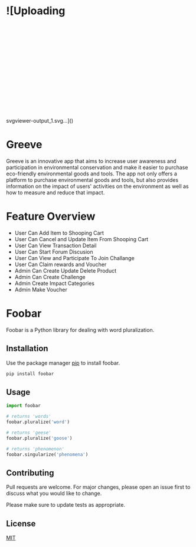 # ![Uploading <svg width="800" height="400" viewBox="0 0 608 373" fill="none" xmlns="http://www.w3.org/2000/svg">
<rect width="608" height="373" fill="#1C6758"/>
<path d="M297.584 219.248H287.396L286.577 211.879C284.939 214.366 282.497 216.443 279.254 218.111C276.009 219.779 272.113 220.613 267.565 220.613C258.588 220.613 250.977 217.551 244.731 211.425C238.484 205.301 235.362 197.175 235.362 187.046C235.362 176.98 238.591 168.852 245.05 162.666C251.509 156.481 259.286 153.388 268.383 153.388C276.266 153.388 282.71 155.298 287.713 159.119C292.716 162.939 296.097 167.64 297.856 173.219L285.849 177.494C284.878 174.16 282.923 171.263 279.982 168.807C277.039 166.351 273.173 165.122 268.383 165.122C262.925 165.122 258.18 167.003 254.147 170.763C250.114 174.524 248.098 179.951 248.098 187.046C248.098 194.021 250.054 199.449 253.965 203.329C257.877 207.212 262.712 209.151 268.475 209.151C273.81 209.151 277.904 207.802 280.755 205.103C283.605 202.405 285.272 199.569 285.759 196.598H265.382V185.681H297.584V219.248Z" fill="white"/>
<path d="M336.608 174.31V186.5C335.394 186.259 334.183 186.136 332.97 186.136C329.512 186.136 326.723 187.122 324.601 189.092C322.477 191.064 321.417 194.293 321.417 198.78V219.248H309.317V174.492H321.053V181.132C323.236 176.463 327.48 174.129 333.788 174.129C334.455 174.129 335.394 174.189 336.608 174.31Z" fill="white"/>
<path d="M374.723 203.419L384.82 206.422C383.606 210.546 381.227 213.942 377.678 216.61C374.132 219.278 369.719 220.613 364.443 220.613C358.014 220.613 352.556 218.445 348.069 214.108C343.581 209.774 341.337 203.965 341.337 196.688C341.337 189.774 343.521 184.121 347.887 179.723C352.254 175.327 357.407 173.128 363.352 173.128C370.265 173.128 375.678 175.19 379.59 179.314C383.501 183.439 385.457 189.108 385.457 196.325C385.457 196.811 385.441 197.357 385.411 197.962C385.38 198.569 385.366 199.054 385.366 199.417L385.274 200.055H353.255C353.375 202.965 354.528 205.392 356.711 207.331C358.894 209.274 361.502 210.242 364.534 210.242C369.688 210.242 373.086 207.968 374.723 203.419ZM353.527 191.776H373.541C373.418 189.29 372.524 187.198 370.857 185.499C369.187 183.803 366.747 182.952 363.534 182.952C360.622 182.952 358.258 183.862 356.438 185.682C354.619 187.5 353.648 189.533 353.527 191.776Z" fill="white"/>
<path d="M425.028 203.419L435.124 206.422C433.911 210.546 431.531 213.942 427.984 216.61C424.436 219.278 420.024 220.613 414.747 220.613C408.319 220.613 402.862 218.445 398.374 214.108C393.885 209.774 391.643 203.965 391.643 196.688C391.643 189.774 393.826 184.121 398.192 179.723C402.559 175.327 407.712 173.128 413.657 173.128C420.57 173.128 425.983 175.19 429.894 179.314C433.806 183.439 435.762 189.108 435.762 196.325C435.762 196.811 435.745 197.357 435.716 197.962C435.685 198.569 435.67 199.054 435.67 199.417L435.579 200.055H403.559C403.679 202.965 404.832 205.392 407.016 207.331C409.199 209.274 411.805 210.242 414.839 210.242C419.993 210.242 423.39 207.968 425.028 203.419ZM403.832 191.776H423.845C423.723 189.29 422.829 187.198 421.162 185.499C419.493 183.803 417.052 182.952 413.839 182.952C410.928 182.952 408.562 183.862 406.743 185.682C404.924 187.5 403.953 189.533 403.832 191.776Z" fill="white"/>
<path d="M486.613 174.492L469.238 219.248H457.139L438.855 174.492H452.137L463.235 204.511L473.878 174.492H486.613Z" fill="white"/>
<path d="M522.636 203.419L532.733 206.422C531.519 210.546 529.139 213.942 525.592 216.61C522.044 219.278 517.632 220.613 512.356 220.613C505.927 220.613 500.469 218.445 495.982 214.108C491.493 209.774 489.25 203.965 489.25 196.688C489.25 189.774 491.434 184.121 495.8 179.723C500.167 175.327 505.32 173.128 511.265 173.128C518.177 173.128 523.591 175.19 527.502 179.314C531.414 183.439 533.37 189.108 533.37 196.325C533.37 196.811 533.354 197.357 533.324 197.962C533.293 198.569 533.279 199.054 533.279 199.417L533.187 200.055H501.167C501.288 202.965 502.44 205.392 504.624 207.331C506.807 209.274 509.414 210.242 512.447 210.242C517.601 210.242 520.998 207.968 522.636 203.419ZM501.44 191.776H521.453C521.331 189.29 520.437 187.198 518.77 185.499C517.101 183.803 514.66 182.952 511.447 182.952C508.536 182.952 506.171 183.862 504.352 185.682C502.532 187.5 501.561 189.533 501.44 191.776Z" fill="white"/>
<path d="M157.04 141.939C157.386 142.049 157.753 142.12 158.131 142.144C157.768 142.069 157.406 142.002 157.04 141.939ZM158.438 142.208V142.28L158.446 142.208H158.438ZM167.935 145.329C167.899 145.356 167.861 145.391 167.826 145.429C167.881 145.404 167.937 145.379 167.995 145.356C167.974 145.346 167.955 145.338 167.935 145.329ZM167.644 145.507C167.663 145.517 167.686 145.527 167.709 145.537C167.746 145.5 167.786 145.462 167.826 145.429C167.764 145.454 167.704 145.482 167.644 145.507Z" fill="white"/>
<path d="M182.98 156.824C182.978 156.678 182.972 156.535 182.968 156.39C182.86 153.183 182.421 150.034 181.668 146.981C181.649 146.898 181.63 146.818 181.608 146.735C181.524 146.765 181.439 146.8 181.356 146.833C179.314 147.644 177.346 148.601 175.463 149.685C175.372 149.738 175.281 149.788 175.193 149.843C168.494 153.76 162.877 159.332 158.903 165.991L158.655 166.413C158.623 166.463 158.594 166.516 158.563 166.569C158.508 166.664 158.452 166.762 158.398 166.862C154.601 173.549 152.444 181.275 152.464 189.498C152.474 193.227 152.926 196.888 153.797 200.418C153.817 200.502 153.837 200.582 153.858 200.665C153.94 200.632 154.026 200.596 154.109 200.564C159.877 198.28 165.164 194.807 169.671 190.277C169.983 189.966 170.289 189.649 170.588 189.328C170.645 189.267 170.703 189.207 170.759 189.145C173.863 185.813 176.414 182.094 178.367 178.102C178.415 178.006 178.462 177.908 178.508 177.813C181.463 171.671 183.012 164.891 182.995 157.876C182.995 157.524 182.99 157.172 182.98 156.824ZM158.661 166.905V166.855C158.664 166.865 158.669 166.878 158.672 166.887C158.669 166.893 158.667 166.898 158.661 166.905Z" fill="white"/>
<path d="M194.589 190.369C194.581 190.455 194.576 190.54 194.568 190.623C194.545 190.919 194.518 191.218 194.49 191.511C194.483 191.597 194.473 191.682 194.462 191.765C194.4 192.388 194.325 193.008 194.234 193.625C194.222 193.717 194.209 193.806 194.196 193.894C192.758 203.463 188.336 212.294 181.386 219.283C178.758 221.922 175.872 224.199 172.776 226.095C172.705 226.138 172.632 226.183 172.56 226.225C172.376 226.339 172.191 226.449 172.004 226.557C171.917 226.61 171.826 226.66 171.736 226.713C171.553 226.818 171.369 226.924 171.183 227.027C171.083 227.082 170.98 227.14 170.877 227.196C165.406 230.193 159.36 232.034 153.041 232.591C152.956 232.598 152.873 232.606 152.788 232.611C152.794 232.526 152.801 232.443 152.808 232.359C153.243 226.818 154.671 221.551 156.913 216.734C156.953 216.642 156.999 216.549 157.041 216.457C157.622 215.233 158.254 214.038 158.935 212.877C158.99 212.785 159.045 212.691 159.104 212.599C161.793 208.087 165.238 204.075 169.263 200.739C169.388 200.634 169.514 200.531 169.639 200.431C172.898 197.783 176.529 195.577 180.438 193.897C180.566 193.841 180.694 193.786 180.825 193.733C183.025 192.812 185.31 192.059 187.665 191.491C188.067 191.391 188.469 191.3 188.873 191.215C190.658 190.834 192.481 190.557 194.334 190.392C194.42 190.384 194.503 190.377 194.589 190.369Z" fill="white"/>
<path d="M210.648 145.58C210.573 145.464 210.496 145.348 210.414 145.236C210.297 145.062 210.179 144.889 210.058 144.718C209.953 144.565 209.845 144.412 209.737 144.259C207.274 140.768 204.492 137.466 201.407 134.388C187.912 120.934 170.163 113.293 151.205 112.731C150.452 112.706 149.695 112.696 148.94 112.696H148.745C148.433 112.696 148.125 112.698 147.816 112.703H147.803C146.754 112.719 145.709 112.756 144.668 112.816C144.258 112.839 143.851 112.865 143.444 112.894C140.075 113.138 136.752 113.608 133.491 114.293C132.411 114.519 131.339 114.77 130.274 115.046C119.767 117.751 109.981 122.745 101.527 129.778C101.218 130.032 100.911 130.293 100.608 130.554C99.1138 131.837 97.6643 133.183 96.2612 134.594C83.5841 147.34 76.0852 163.864 74.8223 181.611C74.8145 181.714 74.8077 181.817 74.8028 181.923C74.685 183.668 74.6265 185.425 74.6314 187.191C74.6845 207.005 82.4371 225.623 96.4667 239.612C104.767 247.89 114.683 253.969 125.501 257.549C125.599 257.585 125.696 257.615 125.797 257.648C133.166 260.053 140.952 261.304 148.932 261.304H149.126C149.552 261.304 149.979 261.298 150.406 261.289C150.519 261.289 150.63 261.286 150.743 261.281C150.69 261.198 150.637 261.115 150.587 261.033C146.893 255.126 144.515 248.322 143.87 241.026C143.862 240.939 143.855 240.854 143.847 240.766C143.762 240.76 143.677 240.751 143.591 240.742C142.537 240.634 141.493 240.496 140.456 240.327C140.37 240.315 140.284 240.299 140.197 240.284C130.768 238.713 122.146 234.708 115 228.935C114.879 228.839 114.758 228.741 114.638 228.641C102.485 218.66 94.7002 203.536 94.6588 186.638C94.6559 185.952 94.6691 185.269 94.6915 184.591C94.6968 184.436 94.7032 184.28 94.7119 184.125C94.8147 181.666 95.083 179.251 95.5072 176.888C95.5355 176.724 95.5652 176.564 95.5978 176.401C95.6894 175.914 95.7863 175.429 95.8891 174.944C95.9091 174.859 95.9271 174.773 95.947 174.686C96.8758 170.497 98.2877 166.487 100.122 162.719C100.191 162.573 100.263 162.43 100.336 162.284C109.245 144.376 127.72 132.023 149.046 131.967H149.192C152.235 131.967 155.22 132.219 158.13 132.703C158.228 132.693 158.327 132.69 158.427 132.69C159.165 132.69 159.866 132.853 160.491 133.15C162.145 133.923 163.293 135.598 163.297 137.534C163.306 139.984 161.485 142.026 159.123 142.357C158.899 142.305 158.673 142.254 158.447 142.207L158.439 142.279V142.207C158.336 142.184 158.235 142.164 158.132 142.144C157.754 142.119 157.387 142.049 157.041 141.938C156.709 141.878 156.378 141.823 156.046 141.77C153.716 141.408 151.341 141.225 148.938 141.225H148.817C127.806 141.281 110.093 155.555 104.785 174.9C104.762 174.982 104.74 175.068 104.717 175.15C104.712 175.171 104.707 175.193 104.703 175.213C104.672 175.324 104.643 175.434 104.614 175.545C104.486 176.042 104.365 176.541 104.252 177.044C104.221 177.197 104.185 177.35 104.155 177.503C103.498 180.604 103.156 183.821 103.163 187.118C103.163 187.469 103.169 187.818 103.178 188.167C103.181 188.313 103.186 188.459 103.19 188.604C103.587 200.253 108.32 211.145 116.612 219.411C119.828 222.618 123.437 225.286 127.328 227.376C127.429 227.431 127.529 227.487 127.633 227.539C132.449 230.077 137.693 231.732 143.163 232.415C143.246 232.428 143.328 232.438 143.414 232.446C143.439 232.364 143.459 232.281 143.482 232.198C143.635 231.624 143.776 231.05 143.907 230.472C144.17 229.299 144.385 228.115 144.556 226.919C144.873 224.722 145.029 222.485 145.023 220.225C145.016 217.546 144.783 214.902 144.325 212.316C144.3 212.171 144.272 212.024 144.245 211.879C143.73 209.109 142.965 206.408 141.955 203.804C141.92 203.716 141.887 203.628 141.852 203.54H141.842C141.845 203.54 141.847 203.54 141.85 203.538C141.82 203.457 141.787 203.377 141.755 203.296C139.477 197.609 136.042 192.391 131.573 187.935C129.68 186.046 127.648 184.344 125.504 182.835C124.723 182.287 123.93 181.765 123.119 181.268C122.426 180.429 122.009 179.357 122.005 178.187C122.002 176.889 122.504 175.666 123.417 174.747C124.276 173.886 125.398 173.384 126.607 173.321C126.607 173.321 126.607 173.321 126.609 173.321C126.903 173.414 127.194 173.509 127.483 173.61C128.159 173.841 128.824 174.102 129.477 174.386C129.76 174.506 130.039 174.632 130.318 174.767C137.573 178.19 143.157 184.598 145.472 192.394C145.409 191.952 145.354 191.505 145.303 191.058C145.456 191.49 145.598 191.929 145.727 192.371C145.433 190.312 145.28 188.207 145.275 186.071C145.24 172.942 150.797 161.08 159.698 152.741C159.914 152.54 160.132 152.339 160.353 152.141C160.536 151.852 160.729 151.571 160.931 151.295C161.449 150.582 162.023 149.904 162.656 149.268C163.832 148.089 165.15 147.099 166.571 146.326C166.754 146.13 166.945 145.939 167.135 145.748C167.304 145.665 167.475 145.585 167.646 145.507C167.706 145.482 167.766 145.454 167.829 145.429C167.863 145.391 167.901 145.356 167.937 145.329C170.546 142.885 173.611 140.935 176.994 139.614C177.109 139.566 177.225 139.521 177.344 139.481C177.758 139.322 178.179 139.174 178.604 139.038C178.694 139.008 178.784 138.978 178.877 138.953C181.238 138.215 183.732 137.78 186.313 137.69C186.747 138.544 187.154 139.413 187.533 140.297C187.568 140.377 187.604 140.46 187.637 140.543C188.186 141.841 188.676 143.169 189.103 144.522C189.128 144.602 189.153 144.683 189.178 144.764C189.764 146.654 190.227 148.6 190.564 150.586C190.595 150.769 190.624 150.953 190.654 151.138C190.906 152.753 191.071 154.398 191.147 156.065C191.164 156.411 191.177 156.758 191.184 157.107C191.192 157.423 191.197 157.739 191.197 158.058C191.205 161.202 190.898 164.298 190.285 167.309C190.255 167.462 190.225 167.615 190.19 167.768C190.127 168.07 190.06 168.368 189.989 168.67C189.909 169.011 189.824 169.355 189.736 169.694C188.285 175.286 185.773 180.544 182.303 185.222C182.175 185.395 182.047 185.566 181.916 185.737C182.1 185.626 182.285 185.518 182.474 185.415C185.984 183.447 189.952 182.204 194.175 181.89C194.26 181.882 194.346 181.877 194.43 181.872C195.028 181.832 195.628 181.813 196.236 181.81H196.312C198.825 181.81 201.265 182.139 203.59 182.759C203.673 183.949 203.716 185.149 203.719 186.357C203.721 187.341 203.699 188.32 203.648 189.297C203.643 189.405 203.638 189.511 203.631 189.619C203.616 189.911 203.596 190.202 203.576 190.49C203.571 190.575 203.563 190.661 203.555 190.746C203.488 191.637 203.401 192.524 203.287 193.405C203.277 193.498 203.265 193.589 203.252 193.681C201.71 205.472 196.377 216.383 187.848 224.956C185.828 226.985 183.677 228.837 181.412 230.502C181.319 230.572 181.22 230.643 181.125 230.713C180.877 230.892 180.626 231.07 180.374 231.245C180.284 231.311 180.197 231.374 180.106 231.434C179.616 231.773 179.124 232.102 178.627 232.418C178.554 232.469 178.478 232.516 178.403 232.561C170.855 237.372 162.241 240.232 153.184 240.885C153.098 240.893 153.013 240.897 152.927 240.903C152.938 240.986 152.945 241.069 152.955 241.152C153.721 247.999 156.002 254.508 159.632 260.282C159.683 260.362 159.732 260.443 159.783 260.523C159.889 260.508 159.994 260.493 160.097 260.478C175.778 258.127 190.231 250.849 201.616 239.403C202.04 238.976 202.456 238.547 202.871 238.113C202.977 238.002 203.082 237.889 203.185 237.776C204.191 236.704 205.161 235.607 206.095 234.488C206.178 234.389 206.261 234.289 206.344 234.191C208.333 231.778 210.158 229.26 211.813 226.645C211.904 226.505 211.991 226.364 212.079 226.222C216.252 219.535 219.311 212.247 221.159 204.595C221.187 204.487 221.212 204.381 221.237 204.276C221.663 202.468 222.025 200.642 222.317 198.8C222.342 198.649 222.364 198.496 222.387 198.343C222.437 198.022 222.485 197.7 222.528 197.376C222.543 197.274 222.558 197.17 222.573 197.068C223.025 193.695 223.251 190.27 223.243 186.808C223.2 171.902 218.801 157.672 210.648 145.58ZM190.463 167.691C190.455 167.676 190.448 167.664 190.442 167.649C190.46 167.606 190.478 167.563 190.495 167.52C190.486 167.576 190.472 167.633 190.463 167.691Z" fill="white"/>
</svg>
svgviewer-output_1.svg…]()

# Greeve
Greeve is an innovative app that aims to increase user awareness and participation in environmental conservation and make it easier to purchase eco-friendly environmental goods and tools. The app not only offers a platform to purchase environmental goods and tools, but also provides information on the impact of users' activities on the environment as well as how to measure and reduce that impact.

# Feature Overview
- User Can Add Item to Shooping Cart
- User Can Cancel and Update Item From Shooping Cart
- User Can View Transaction Detail
- User Can Start Forum Discusion
- User Can View and Participate To Join Challange
- User Can Claim rewards and Voucher
- Admin Can Create Update Delete Product
- Admin Can Create Challenge
- Admin Create Impact Categories
- Admin Make Voucher
  
# Foobar

Foobar is a Python library for dealing with word pluralization.

## Installation

Use the package manager [pip](https://pip.pypa.io/en/stable/) to install foobar.

```bash
pip install foobar
```

## Usage

```python
import foobar

# returns 'words'
foobar.pluralize('word')

# returns 'geese'
foobar.pluralize('goose')

# returns 'phenomenon'
foobar.singularize('phenomena')
```

## Contributing

Pull requests are welcome. For major changes, please open an issue first
to discuss what you would like to change.

Please make sure to update tests as appropriate.

## License

[MIT](https://choosealicense.com/licenses/mit/)
